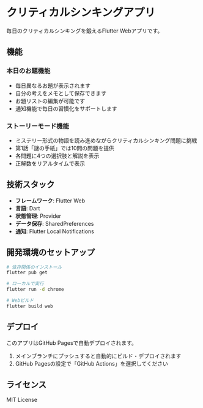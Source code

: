 # クリティカルシンキングアプリ

毎日のクリティカルシンキングを鍛えるFlutter Webアプリです。

## 機能

### 本日のお題機能
- 毎日異なるお題が表示されます
- 自分の考えをメモとして保存できます
- お題リストの編集が可能です
- 通知機能で毎日の習慣化をサポートします

### ストーリーモード機能
- ミステリー形式の物語を読み進めながらクリティカルシンキング問題に挑戦
- 第1話「謎の手紙」では10問の問題を提供
- 各問題に4つの選択肢と解説を表示
- 正解数をリアルタイムで表示

## 技術スタック

- **フレームワーク**: Flutter Web
- **言語**: Dart
- **状態管理**: Provider
- **データ保存**: SharedPreferences
- **通知**: Flutter Local Notifications

## 開発環境のセットアップ

```bash
# 依存関係のインストール
flutter pub get

# ローカルで実行
flutter run -d chrome

# Webビルド
flutter build web
```

## デプロイ

このアプリはGitHub Pagesで自動デプロイされます。

1. メインブランチにプッシュすると自動的にビルド・デプロイされます
2. GitHub Pagesの設定で「GitHub Actions」を選択してください

## ライセンス

MIT License
